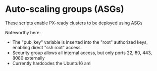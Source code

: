 # Auto-scaling groups (ASGs)
These scripts enable PX-ready clusters to be deployed using ASGs

Noteworthy here:
* The "pub_key" variable is inserted into the "root" authorized keys, enabling direct "ssh root" access.
* Security group allows all internal access, but only ports 22, 80, 443, 8080 externally
* Currently hardcodes the Ubuntu16 ami

